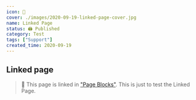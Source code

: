 ```yaml
---
icon: 🔗
cover: ./images/2020-09-19-linked-page-cover.jpg
name: Linked Page
status: 🖨 Published
category: Test
tags: ["Support"]
created_time: 2020-09-19
---
```


## Linked page

> 🔗 This page is linked in ["Page Blocks"](https://bit.ly/3hGUlLf). This is just to test the Linked Page.

<br />

<br />
